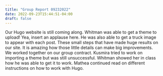 ```yaml
---
title: "Group Report 09232022"
date: 2022-09-23T15:44:51-04:00
draft: false
---
```


Our Hugo website is still coming along.  Whitman was able to get a theme to upload!  Yea, insert an applause here.  He was also able to get a truck image to appear with each post.  These small steps that have made huge results on our site.  It is amazing how those little details can make big improvements.   We worked together on our group contract.  Kusmira tried to work on importing a theme but was still unsuccessful.  Whitman showed her in class how he was able to get it to work.  Mathea continued read on different instructions on how to work with Hugo.  
